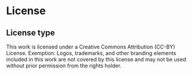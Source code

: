 # License

## License type

This work is licensed under a Creative Commons Attribution (CC-BY) License.
Exemption: Logos, trademarks, and other branding elements included in this work are not covered by this license and may not be used without prior permission from the rights holder.
